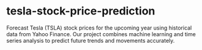 # tesla-stock-price-prediction
Forecast Tesla (TSLA) stock prices for the upcoming year using historical data from Yahoo Finance. Our project combines machine learning and time series analysis to predict future trends and movements accurately.
